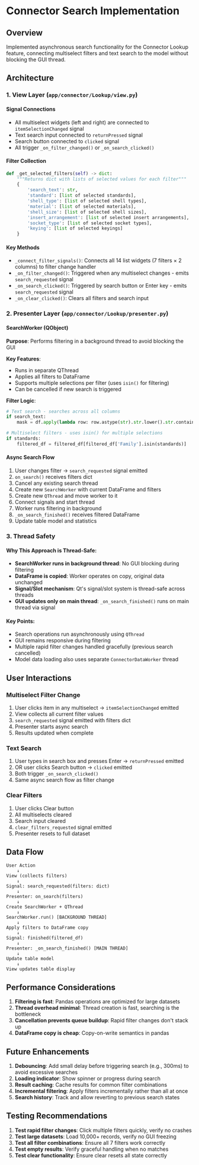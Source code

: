 # Connector Search Implementation

## Overview
Implemented asynchronous search functionality for the Connector Lookup feature, connecting multiselect filters and text search to the model without blocking the GUI thread.

## Architecture

### 1. **View Layer** (`app/connector/Lookup/view.py`)

#### Signal Connections
- All multiselect widgets (left and right) are connected to `itemSelectionChanged` signal
- Text search input connected to `returnPressed` signal
- Search button connected to `clicked` signal
- All trigger `_on_filter_changed()` or `_on_search_clicked()`

#### Filter Collection
```python
def _get_selected_filters(self) -> dict:
    """Returns dict with lists of selected values for each filter"""
    {
        'search_text': str,
        'standard': [list of selected standards],
        'shell_type': [list of selected shell types],
        'material': [list of selected materials],
        'shell_size': [list of selected shell sizes],
        'insert_arrangement': [list of selected insert arrangements],
        'socket_type': [list of selected socket types],
        'keying': [list of selected keyings]
    }
```

#### Key Methods
- `_connect_filter_signals()`: Connects all 14 list widgets (7 filters × 2 columns) to filter change handler
- `_on_filter_changed()`: Triggered when any multiselect changes - emits `search_requested` signal
- `_on_search_clicked()`: Triggered by search button or Enter key - emits `search_requested` signal
- `_on_clear_clicked()`: Clears all filters and search input

### 2. **Presenter Layer** (`app/connector/Lookup/presenter.py`)

#### SearchWorker (QObject)
**Purpose**: Performs filtering in a background thread to avoid blocking the GUI

**Key Features**:
- Runs in separate QThread
- Applies all filters to DataFrame
- Supports multiple selections per filter (uses `isin()` for filtering)
- Can be cancelled if new search is triggered

**Filter Logic**:
```python
# Text search - searches across all columns
if search_text:
    mask = df.apply(lambda row: row.astype(str).str.lower().str.contains(search_text).any(), axis=1)

# Multiselect filters - uses isin() for multiple selections
if standards:
    filtered_df = filtered_df[filtered_df['Family'].isin(standards)]
```

#### Async Search Flow
1. User changes filter → `search_requested` signal emitted
2. `on_search()` receives filters dict
3. Cancel any existing search thread
4. Create new `SearchWorker` with current DataFrame and filters
5. Create new `QThread` and move worker to it
6. Connect signals and start thread
7. Worker runs filtering in background
8. `_on_search_finished()` receives filtered DataFrame
9. Update table model and statistics

### 3. **Thread Safety**

#### Why This Approach is Thread-Safe:
- **SearchWorker runs in background thread**: No GUI blocking during filtering
- **DataFrame is copied**: Worker operates on copy, original data unchanged
- **Signal/Slot mechanism**: Qt's signal/slot system is thread-safe across threads
- **GUI updates only on main thread**: `_on_search_finished()` runs on main thread via signal

#### Key Points:
- Search operations run asynchronously using `QThread`
- GUI remains responsive during filtering
- Multiple rapid filter changes handled gracefully (previous search cancelled)
- Model data loading also uses separate `ConnectorDataWorker` thread

## User Interactions

### Multiselect Filter Change
1. User clicks item in any multiselect → `itemSelectionChanged` emitted
2. View collects all current filter values
3. `search_requested` signal emitted with filters dict
4. Presenter starts async search
5. Results updated when complete

### Text Search
1. User types in search box and presses Enter → `returnPressed` emitted
2. OR user clicks Search button → `clicked` emitted
3. Both trigger `_on_search_clicked()`
4. Same async search flow as filter change

### Clear Filters
1. User clicks Clear button
2. All multiselects cleared
3. Search input cleared
4. `clear_filters_requested` signal emitted
5. Presenter resets to full dataset

## Data Flow

```
User Action
    ↓
View (collects filters)
    ↓
Signal: search_requested(filters: dict)
    ↓
Presenter: on_search(filters)
    ↓
Create SearchWorker + QThread
    ↓
SearchWorker.run() [BACKGROUND THREAD]
    ↓
Apply filters to DataFrame copy
    ↓
Signal: finished(filtered_df)
    ↓
Presenter: _on_search_finished() [MAIN THREAD]
    ↓
Update table model
    ↓
View updates table display
```

## Performance Considerations

1. **Filtering is fast**: Pandas operations are optimized for large datasets
2. **Thread overhead minimal**: Thread creation is fast, searching is the bottleneck
3. **Cancellation prevents queue buildup**: Rapid filter changes don't stack up
4. **DataFrame copy is cheap**: Copy-on-write semantics in pandas

## Future Enhancements

1. **Debouncing**: Add small delay before triggering search (e.g., 300ms) to avoid excessive searches
2. **Loading indicator**: Show spinner or progress during search
3. **Result caching**: Cache results for common filter combinations
4. **Incremental filtering**: Apply filters incrementally rather than all at once
5. **Search history**: Track and allow reverting to previous search states

## Testing Recommendations

1. **Test rapid filter changes**: Click multiple filters quickly, verify no crashes
2. **Test large datasets**: Load 10,000+ records, verify no GUI freezing
3. **Test all filter combinations**: Ensure all 7 filters work correctly
4. **Test empty results**: Verify graceful handling when no matches
5. **Test clear functionality**: Ensure clear resets all state correctly
